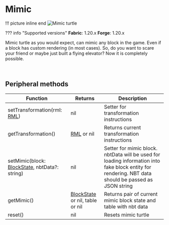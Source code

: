 # Mimic

!!! picture inline end
    ![Mimic turtle](mimic_turtle.png)

??? info "Supported versions"
    **Fabric**: 1.20.x
    **Forge**: 1.20.x

Mimic turtle as you would expect, can mimic any block in the game. Even if a block has custom rendering (in most cases). So, do you want to scare your friend or maybe just built a flying elevator? Now it is completely possible.

<br />

## Peripheral methods

| Function                                      | Returns                         | Description                                                                                                                                         |
|-----------------------------------------------|---------------------------------|-----------------------------------------------------------------------------------------------------------------------------------------------------|
| setTransformation(rml: [RML](introduction.md#rml))                | nil                             | Setter for transformation instructions                                                                                                              |
| getTransformation()                           | [RML](introduction.md#rml) or nil                   | Returns current transformation instructions                                                                                                         |
| setMimic(block: [BlockState](introduction.md#blockstate), nbtData?: string) | nil                             | Setter for mimic block. nbtData will be used for loading information into fake block entity for rendering. NBT data should be passed as JSON string |
| getMimic()                                    | [BlockState](introduction.md#blockstate) or nil, table or nil | Returns pair of current mimic block state and table with nbt data                                                                                   |
| reset()                                       | nil                             | Resets mimic turtle                                                                                                                                 |
